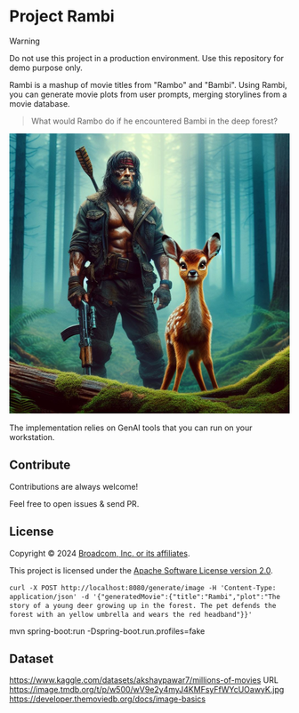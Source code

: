 # Project Rambi

> [!WARNING]
> Do not use this project in a production environment.
> Use this repository for demo purpose only.

Rambi is a mashup of movie titles from "Rambo" and "Bambi".
Using Rambi, you can generate movie plots from user prompts,
merging storylines from a movie database.

> What would Rambo do if he encountered Bambi in the deep forest?

![AI generated movie poster for Rambi (fake movie)](rambi.png)

The implementation relies on GenAI tools that you can run on your workstation.

## Contribute

Contributions are always welcome!

Feel free to open issues & send PR.

## License

Copyright &copy; 2024 [Broadcom, Inc. or its affiliates](https://broadcom.com).

This project is licensed under the [Apache Software License version 2.0](https://www.apache.org/licenses/LICENSE-2.0).

```
curl -X POST http://localhost:8080/generate/image -H 'Content-Type: application/json' -d '{"generatedMovie":{"title":"Rambi","plot":"The story of a young deer growing up in the forest. The pet defends the forest with an yellow umbrella and wears the red headband"}}'
```


mvn spring-boot:run -Dspring-boot.run.profiles=fake

## Dataset

https://www.kaggle.com/datasets/akshaypawar7/millions-of-movies
URL https://image.tmdb.org/t/p/w500/wV9e2y4myJ4KMFsyFfWYcUOawyK.jpg
https://developer.themoviedb.org/docs/image-basics